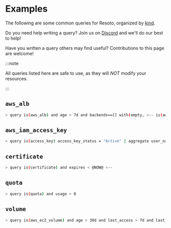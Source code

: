 # Examples

The following are some common queries for Resoto, organized by [kind](../../../concepts/graph/node.md#kind).

Do you need help writing a query? Join us on [Discord](https://discord.gg/someengineering) and we'll do our best to help!

Have you written a query others may find useful? Contributions to this page are welcome!

:::note

All queries listed here are safe to use, as they will _NOT_ modify your resources.

:::

## `aws_alb`

```bash title="Orphaned Load Balancers that have no active backend"
> query is(aws_alb) and age > 7d and backends==[] with(empty, <-- is(aws_alb_target_group) and target_type = instance and age > 7d with(empty, <-- is(aws_ec2_instance) and instance_status != terminated)) <-[0:1]- is(aws_alb_target_group) or is(aws_alb)
```

## `aws_iam_access_key`

```bash title="Ensure there is only one active access key available for any single IAM user"
> query is(access_key) access_key_status = "Active" | aggregate user_name as user : sum(1) as number_of_keys
```

## `certificate`

```bash title="Find expired ssl certificates currently in use"
> query is(certificate) and expires < @NOW@ <--
```

## `quota`

```bash title="Find current quota consumption to prevent service interruptions"
> query is(quota) and usage > 0
```

## `volume`

```bash title="Find unused AWS volumes older than 30 days with no IO in the past 7 days"
> query is(aws_ec2_volume) and age > 30d and last_access > 7d and last_update > 7d and volume_status = available
```
